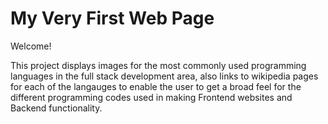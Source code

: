   # My Very First Web Page 
  
  Welcome!
  
 This project displays images for the most commonly used programming languages in the 
 full stack development area, also links to wikipedia pages for each of the langauges 
 to enable the user to get a broad feel for the different programming codes used
 in making Frontend websites and Backend functionality.